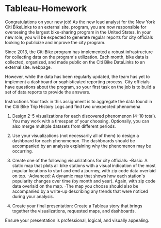 # Tableau-Homework

Congratulations on your new job! As the new lead analyst for the New York Citi BikeLinks to an external site. program, you are now responsible for overseeing the largest bike-sharing program in the United States. In your new role, you will be expected to generate regular reports for city officials looking to publicize and improve the city program.

Since 2013, the Citi Bike program has implemented a robust infrastructure for collecting data on the program's utilization. Each month, bike data is collected, organized, and made public on the Citi Bike DataLinks to an external site. webpage.

However, while the data has been regularly updated, the team has yet to implement a dashboard or sophisticated reporting process. City officials have questions about the program, so your first task on the job is to build a set of data reports to provide the answers.


Instructions
Your task in this assignment is to aggregate the data found in the Citi Bike Trip History Logs and find two unexpected phenomena.
1. Design 2–5 visualizations for each discovered phenomenon (4–10 total). You may work with a timespan of your choosing. Optionally, you can also merge multiple datasets from different periods.
2. Use your visualizations (not necessarily all of them) to design a dashboard for each phenomenon. The dashboards should be accompanied by an analysis explaining why the phenomenon may be occurring.
3. Create one of the following visualizations for city officials:
   -Basic: A static map that plots all bike stations with a visual indication of the most popular locations to start and end a journey, with zip code data       overlaid on top.
   -Advanced: A dynamic map that shows how each station's popularity changes over time (by month and year). Again, with zip code data overlaid on the map.
   -The map you choose should also be accompanied by a write-up describing any trends that were noticed during your analysis.

4. Create your final presentation:
Create a Tableau story that brings together the visualizations, requested maps, and dashboards.

Ensure your presentation is professional, logical, and visually appealing. 
